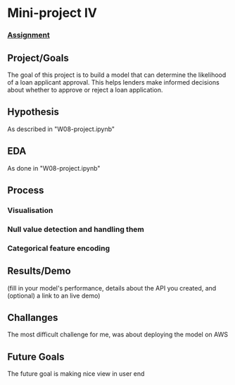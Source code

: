 # Mini-project IV

### [Assignment](assignment.md)

## Project/Goals
The goal of this project is to build a model that can determine the likelihood of a loan applicant approval. This helps lenders make informed decisions about whether to approve or reject a loan application.

## Hypothesis
As described in "W08-project.ipynb"


## EDA 
As done in "W08-project.ipynb"



## Process

### Visualisation
### Null value detection and handling them
### Categorical feature encoding

  
## Results/Demo
(fill in your model's performance, details about the API you created, and (optional) a link to an live demo)

## Challanges 
The most difficult challenge for me, was about deploying the model on AWS

## Future Goals
The future goal is making nice view in user end
